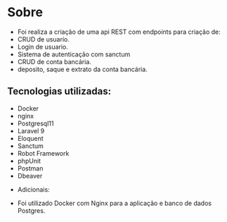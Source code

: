 # Sobre

- Foi realiza a criação de uma api REST com endpoints para criação de:
- CRUD de usuario.
- Login de usuario. 
- Sistema de autenticação com sanctum
- CRUD de conta bancária.
- deposito, saque e extrato da conta bancária.

## Tecnologias utilizadas:

* Docker
* nginx
* Postgresql11
* Laravel 9
* Eloquent
* Sanctum
* Robot Framework
* phpUnit
* Postman
* Dbeaver

- Adicionais: 
* Foi utilizado Docker com Nginx para a aplicação e banco de dados Postgres.
